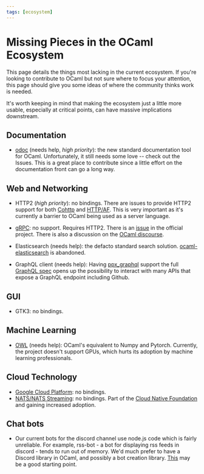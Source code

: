 ```yaml
---
tags: [ecosystem]
---
```


# Missing Pieces in the OCaml Ecosystem

This page details the things most lacking in the current ecosystem.
If you're looking to contribute to OCaml but not sure where to focus
your attention, this page should give you some ideas of where the community
thinks work is needed.

It's worth keeping in mind that making the ecosystem just a little more usable,
especially at critical points, can have massive implications downstream.

## Documentation

- [odoc](https://github.com/ocaml/odoc/tree/master/src/odoc) (needs help, *high priority*):
the new standard documentation tool for OCaml.
Unfortunately, it still needs some love -- check out the Issues.
This is a great place to contribute since a little effort on the documentation
front can go a long way.

## Web and Networking

- HTTP2 (*high priority*): no bindings.
There are issues to provide HTTP2 support for both
[Cohttp](https://github.com/mirage/ocaml-cohttp/issues/272) and
[HTTP/AF](https://github.com/inhabitedtype/httpaf/issues/51).
This is very important as it's currently a barrier to OCaml being used as
a server language.

- [gRPC](https://grpc.io/): no support. Requires HTTP2.
There is an [issue](https://github.com/grpc/grpc/issues/14251) in the official
project.
There is also a discussion on the [OCaml
discourse](https://discuss.ocaml.org/t/grpc-implementation-in-ocaml/1624).

- Elasticsearch (needs help): the defacto standard search solution.
[ocaml-elasticsearch](https://github.com/skydeck/ocaml-elasticsearch) is
abandoned.

- GraphQL client (needs help):
Having [ppx_graphql](https://github.com/andreas/ppx_graphql)
support the full [GraphQL spec](http://facebook.github.io/graphql/June2018/)
opens up the possibility to interact with many APIs that expose a GraphQL
endpoint including Github.

## GUI

- GTK3: no bindings.

## Machine Learning

- [OWL](https://github.com/owlbarn/owl) (needs help):
OCaml's equivalent to Numpy and Pytorch.
Currently, the project doesn't support GPUs, which hurts its adoption by
machine learning professionals.

## Cloud Technology

- [Google Cloud Platform](https://cloud.google.com/apis/): no bindings.
- [NATS/NATS Streaming](https://nats.io/): no bindings.
Part of the [Cloud Native Foundation](https://www.cncf.io/) and gaining increased adoption.

## Chat bots

- Our current bots for the discord channel use node.js code which is fairly unreliable.
For example, rss-bot - a bot for displaying rss feeds in discord - tends to run out of memory.
We'd much prefer to have a Discord library in OCaml, and possibly a bot creation library.
[This](https://github.com/jerith/chaocaml) may be a good starting point.
